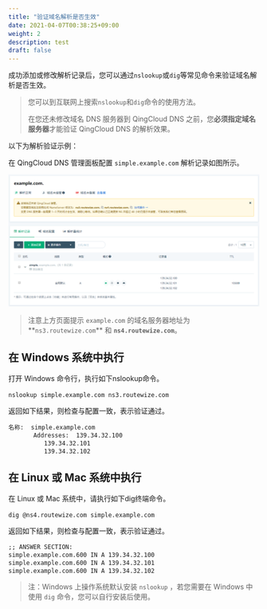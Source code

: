 ```yaml
---
title: "验证域名解析是否生效"
date: 2021-04-07T00:38:25+09:00
weight: 2
description: test
draft: false
---
```


成功添加或修改解析记录后，您可以通过`nslookup`或`dig`等常见命令来验证域名解析是否生效。

> 您可以到互联网上搜索`nslookup`和`dig`命令的使用方法。
>
> 在您还未修改域名 DNS 服务器到 QingCloud DNS 之前，您**必须指定域名服务器**才能验证 QingCloud DNS 的解析效果。

以下为解析验证示例：

在 QingCloud DNS 管理面板配置 `simple.example.com` 解析记录如图所示。

![域名验证配置](../_images/dns_rr_1.png)

> 注意上方页面提示 `example.com` 的域名服务器地址为**`ns3.routewize.com`** 和 **`ns4.routewize.com`**。

## 在 Windows 系统中执行

打开 Windows 命令行，执行如下nslookup命令。

`nslookup simple.example.com ns3.routewize.com`

返回如下结果，则检查与配置一致，表示验证通过。

```nslookup
名称:  simple.example.com
       Addresses:  139.34.32.100
          139.34.32.101
          139.34.32.102
```

## 在 Linux 或 Mac 系统中执行

在 Linux 或 Mac 系统中，请执行如下dig终端命令。

`dig @ns4.routewize.com simple.example.com`

返回如下结果，则检查与配置一致，表示验证通过。

```dig
;; ANSWER SECTION:
simple.example.com.600 IN A 139.34.32.100
simple.example.com.600 IN A 139.34.32.101
simple.example.com.600 IN A 139.34.32.102
```

> 注：Windows 上操作系统默认安装 `nslookup` ，若您需要在 Windows 中使用 `dig` 命令，您可以自行安装后使用。
